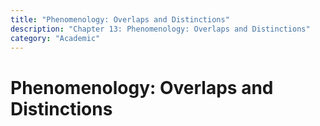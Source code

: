 ```yaml
---
title: "Phenomenology: Overlaps and Distinctions"
description: "Chapter 13: Phenomenology: Overlaps and Distinctions"
category: "Academic"
---
```


# Phenomenology: Overlaps and Distinctions

